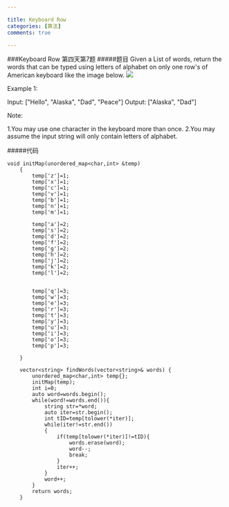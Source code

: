 ```yaml
---

title: Keyboard Row
categories: [算法]
comments: true

---
```

###Keyboard Row
第四天第7题
#####题目
Given a List of words, return the words that can be typed using letters of alphabet on only one row's of American keyboard like the image below.
![](pic/keyboardrow.png)

Example 1:

Input: ["Hello", "Alaska", "Dad", "Peace"]
Output: ["Alaska", "Dad"]

Note:

1.You may use one character in the keyboard more than once.
2.You may assume the input string will only contain letters of alphabet.

#####代码

```language
void initMap(unordered_map<char,int> &temp)
    {
        temp['z']=1;
        temp['x']=1;
        temp['c']=1;
        temp['v']=1;
        temp['b']=1;
        temp['n']=1;
        temp['m']=1;

        temp['a']=2;
        temp['s']=2;
        temp['d']=2;
        temp['f']=2;
        temp['g']=2;
        temp['h']=2;
        temp['j']=2;
        temp['k']=2;
        temp['l']=2;


        temp['q']=3;
        temp['w']=3;
        temp['e']=3;
        temp['r']=3;
        temp['t']=3;
        temp['y']=3;
        temp['u']=3;
        temp['i']=3;
        temp['o']=3;
        temp['p']=3;

    }

    vector<string> findWords(vector<string>& words) {
        unordered_map<char,int> temp{};
        initMap(temp);
        int i=0;
        auto word=words.begin();
        while(word!=words.end()){
            string str=*word;
            auto iter=str.begin();
            int tID=temp[tolower(*iter)];
            while(iter!=str.end())
            {
                if(temp[tolower(*iter)]!=tID){
                    words.erase(word);
                    word--;
                    break;
                }
                iter++;
            }
            word++;
        }
        return words;
    }
```